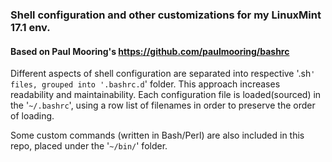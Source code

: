 ### Shell configuration and other customizations for my LinuxMint 17.1 env.


#### Based on Paul Mooring's https://github.com/paulmooring/bashrc

Different aspects of shell configuration are separated into respective '.sh`' files, grouped
into '.bashrc.d`' folder. This approach increases readability and maintainability.
Each configuration file is loaded(sourced) in the '`~/.bashrc`', using a row list of filenames
in order to preserve the order of loading.

Some custom commands (written in Bash/Perl) are also included in this repo,
placed under the '`~/bin/`' folder.

